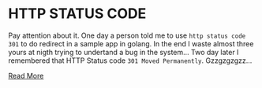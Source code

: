 # HTTP STATUS CODE

Pay attention about it. One day a person told me to use `http status code 301` to do redirect in a sample app in golang. In the end I waste almost three yours at nigth trying to undertand a bug in the system... Two day later I remembered that HTTP Status code `301 Moved Permanently`. Gzzgzgzgzz...

[Read More](https://tools.ietf.org/html/rfc7231#section-6.4.2)
